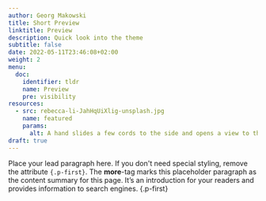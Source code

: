 ```yaml
---
author: Georg Makowski
title: Short Preview
linktitle: Preview
description: Quick look into the theme
subtitle: false
date: 2022-05-11T23:46:08+02:00 
weight: 2
menu:
  doc:
    identifier: tldr
    name: Preview
    pre: visibility
resources: 
  - src: rebecca-li-JahHqUiXlig-unsplash.jpg
    name: featured
    params:
      alt: A hand slides a few cords to the side and opens a view to the beach
draft: true
---
```


Place your lead paragraph here. If you don't need special styling, remove the attribute `{.p-first}`. The **more**-tag marks this placeholder paragraph as the content summary for this page. It’s an introduction for your readers and provides information to search engines.
{.p-first} <!--more-->
